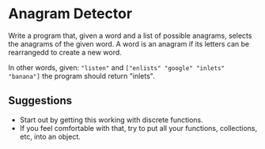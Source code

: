 # Anagram Detector

Write a program that, given a word and a list of possible anagrams, selects the anagrams of the given word. A word is an anagram if its letters can be rearrangedd to create a new word.

In other words, given: `"listen"` and `["enlists" "google" "inlets" "banana"]` the program should return "inlets".

## Suggestions

- Start out by getting this working with discrete functions.
- If you feel comfortable with that, try to put all your functions, collections, etc, into an object.
